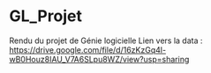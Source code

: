 # GL_Projet
Rendu du projet de Génie logicielle 
Lien vers la data : 
https://drive.google.com/file/d/16zKzGq4l-wB0Houz8IAU_V7A6SLpu8WZ/view?usp=sharing
